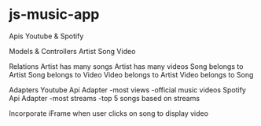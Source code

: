 # js-music-app

Apis
Youtube & Spotify

Models & Controllers
Artist
Song
Video

Relations
Artist has many songs
Artist has many videos
Song belongs to Artist
Song belongs to Video
Video belongs to Artist
Video belongs to Song

Adapters
Youtube Api Adapter
  -most views
  -official music videos
Spotify Api Adapter
  -most streams
  -top 5 songs based on streams
  
 Incorporate iFrame when user clicks on song to display video
